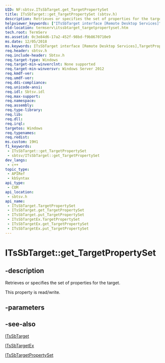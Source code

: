 ```yaml
---
UID: NF:sbtsv.ITsSbTarget.get_TargetPropertySet
title: ITsSbTarget::get_TargetPropertySet (sbtsv.h)
description: Retrieves or specifies the set of properties for the target.
helpviewer_keywords: ["ITsSbTarget interface [Remote Desktop Services]","TargetPropertySet property","ITsSbTarget.TargetPropertySet","ITsSbTarget.get_TargetPropertySet","ITsSbTarget::TargetPropertySet","ITsSbTarget::get_TargetPropertySet","ITsSbTarget::put_TargetPropertySet","ITsSbTargetEx interface [Remote Desktop Services]","TargetPropertySet property","ITsSbTargetEx.TargetPropertySet","ITsSbTargetEx::get_TargetPropertySet","ITsSbTargetEx::put_TargetPropertySet","TargetPropertySet property [Remote Desktop Services]","TargetPropertySet property [Remote Desktop Services]","ITsSbTarget interface","TargetPropertySet property [Remote Desktop Services]","ITsSbTargetEx interface","get_TargetPropertySet","sbtsv/ITsSbTarget::TargetPropertySet","sbtsv/ITsSbTarget::get_TargetPropertySet","sbtsv/ITsSbTarget::put_TargetPropertySet","sbtsv/ITsSbTargetEx::TargetPropertySet","sbtsv/ITsSbTargetEx::get_TargetPropertySet","sbtsv/ITsSbTargetEx::put_TargetPropertySet","termserv.itssbtarget_targetpropertyset"]
old-location: termserv\itssbtarget_targetpropertyset.htm
tech.root: TermServ
ms.assetid: 0c3e84d6-17a2-452f-98bd-f9b8670710e9
ms.date: 12/05/2018
ms.keywords: ITsSbTarget interface [Remote Desktop Services],TargetPropertySet property, ITsSbTarget.TargetPropertySet, ITsSbTarget.get_TargetPropertySet, ITsSbTarget::TargetPropertySet, ITsSbTarget::get_TargetPropertySet, ITsSbTarget::put_TargetPropertySet, ITsSbTargetEx interface [Remote Desktop Services],TargetPropertySet property, ITsSbTargetEx.TargetPropertySet, ITsSbTargetEx::get_TargetPropertySet, ITsSbTargetEx::put_TargetPropertySet, TargetPropertySet property [Remote Desktop Services], TargetPropertySet property [Remote Desktop Services],ITsSbTarget interface, TargetPropertySet property [Remote Desktop Services],ITsSbTargetEx interface, get_TargetPropertySet, sbtsv/ITsSbTarget::TargetPropertySet, sbtsv/ITsSbTarget::get_TargetPropertySet, sbtsv/ITsSbTarget::put_TargetPropertySet, sbtsv/ITsSbTargetEx::TargetPropertySet, sbtsv/ITsSbTargetEx::get_TargetPropertySet, sbtsv/ITsSbTargetEx::put_TargetPropertySet, termserv.itssbtarget_targetpropertyset
req.header: sbtsv.h
req.include-header: Sbtsv.h
req.target-type: Windows
req.target-min-winverclnt: None supported
req.target-min-winversvr: Windows Server 2012
req.kmdf-ver: 
req.umdf-ver: 
req.ddi-compliance: 
req.unicode-ansi: 
req.idl: Sbtsv.idl
req.max-support: 
req.namespace: 
req.assembly: 
req.type-library: 
req.lib: 
req.dll: 
req.irql: 
targetos: Windows
req.typenames: 
req.redist: 
ms.custom: 19H1
f1_keywords:
 - ITsSbTarget::get_TargetPropertySet
 - sbtsv/ITsSbTarget::get_TargetPropertySet
dev_langs:
 - c++
topic_type:
 - APIRef
 - kbSyntax
api_type:
 - COM
api_location:
 - sbtsv.h
api_name:
 - ITsSbTarget.TargetPropertySet
 - ITsSbTarget.get_TargetPropertySet
 - ITsSbTarget.put_TargetPropertySet
 - ITsSbTargetEx.TargetPropertySet
 - ITsSbTargetEx.get_TargetPropertySet
 - ITsSbTargetEx.put_TargetPropertySet
---
```


# ITsSbTarget::get_TargetPropertySet


## -description

Retrieves or specifies the set of properties for the target.

This property is read/write.

## -parameters

## -see-also

<a href="/windows/desktop/api/sbtsv/nn-sbtsv-itssbtarget">ITsSbTarget</a>



<a href="/windows/desktop/TermServ/itssbtargetex">ITsSbTargetEx</a>



<a href="/windows/desktop/api/sbtsv/nn-sbtsv-itssbtargetpropertyset">ITsSbTargetPropertySet</a>